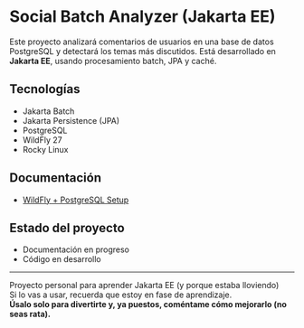 # Social Batch Analyzer (Jakarta EE)

Este proyecto analizará comentarios de usuarios en una base de datos PostgreSQL y detectará los temas más discutidos. Está desarrollado en **Jakarta EE**, usando procesamiento batch, JPA y caché.

## Tecnologías

- Jakarta Batch
- Jakarta Persistence (JPA)
- PostgreSQL
- WildFly 27
- Rocky Linux

## Documentación

- [WildFly + PostgreSQL Setup](docs/wildfly-postgres-setup.md)

## Estado del proyecto

- Documentación en progreso 
- Código en desarrollo

---

Proyecto personal para aprender Jakarta EE (y porque estaba lloviendo)  
Si lo vas a usar, recuerda que estoy en fase de aprendizaje.  
**Úsalo solo para divertirte y, ya puestos, coméntame cómo mejorarlo (no seas rata).**
